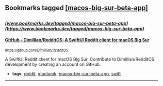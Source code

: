 ## Bookmarks tagged [[macos-big-sur-beta-app]](https://www.bookmarks.dev/search?q=[macos-big-sur-beta-app])

_<sup><sup>[www.bookmarks.dev/tagged/macos-big-sur-beta-app](https://www.bookmarks.dev/tagged/macos-big-sur-beta-app)</sup></sup>_
---
#### [GitHub - Dimillian/RedditOS: A SwiftUI Reddit client for macOS Big Sur](https://github.com/Dimillian/RedditOS)
_<sup>https://github.com/Dimillian/RedditOS</sup>_

A SwiftUI Reddit client for macOS Big Sur. Contribute to Dimillian/RedditOS development by creating an account on GitHub.
* **tags**: [reddit](../tagged/reddit.md), [macbook](../tagged/macbook.md), [macos-big-sur-beta-app](../tagged/macos-big-sur-beta-app.md), [swift](../tagged/swift.md)
---
